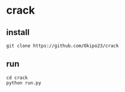 # crack

## install
```
git clone https://github.com/Okipo23/crack
```

## run
```
cd crack
python run.py
```
